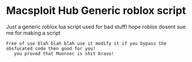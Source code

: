 # Macsploit Hub Generic roblox script

Just a generic roblox lua script used for bad stuff!
 hope roblox dosent sue me for making a script  

    Free of use blah blah blah use it modify it if you bypass the obsfucated code then good for you! 
       you proved that Moonsec is shit bravo!
